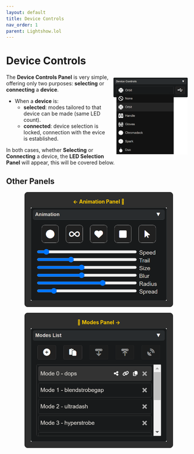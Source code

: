 ```yaml
---
layout: default
title: Device Controls
nav_order: 1
parent: Lightshow.lol
---
```

<style>
  .panel-grid {
    display: grid;
    grid-template-columns: repeat(auto-fit, minmax(200px, 1fr));
    gap: 16px;
    margin: 0 auto;
    max-width: 80%;
  }

  .panel-link {
    background-color: #2e2e2e;
    border-radius: 8px;
    text-decoration: none;
    color: #ffffff;
    padding: 16px;
    display: flex;
    flex-direction: column;
    align-items: center;
    transition: transform 0.2s;
    border: 1px solid #080808;
  }

  .panel-link:hover {
    transform: scale(1.02);
  }

  .panel-title {
    margin-bottom: 8px;
    font-weight: bold;
    color: #ffcc00;
  }

  .panel-img {
    max-width: 100%;
  }
</style>
# Device Controls

<img style="float:right;max-width:40%;margin:10px;" src="assets/images/lightshow-lol-device.png">

The **Device Controls Panel** is very simple, offering only two purposes: **selecting** or **connecting** a **device**.

- When a **device** is:
  - **selected**: modes tailored to that device can be made (same LED count).
  - **connected**: device selection is locked, connection with the evice is established.

In both cases, whether **Selecting** or **Connecting** a device, the **LED Selection Panel** will appear, this will be covered below.

## Other Panels

<div class="panel-grid">
  <a href="lightshow_lol_animation.html" class="panel-link">
    <span class="panel-title">← Animation Panel 🔗</span>
    <img src="assets/images/lightshow-lol-animation.png" class="panel-img">
  </a>
  <a href="lightshow_lol_modes.html" class="panel-link">
    <span class="panel-title">🔗 Modes Panel →</span>
    <img src="assets/images/lightshow-lol-modes.png" class="panel-img">
  </a>
</div>
